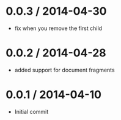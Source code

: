 
0.0.3 / 2014-04-30 
==================

 * fix when you remove the first child

0.0.2 / 2014-04-28 
==================

 * added support for document fragments

0.0.1 / 2014-04-10 
==================

 * Initial commit
